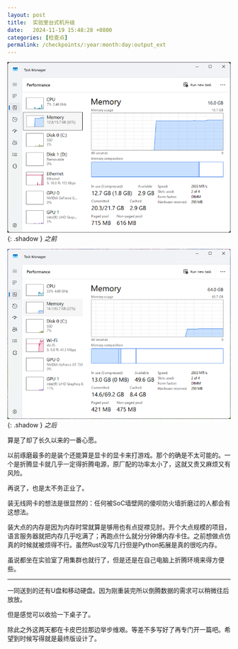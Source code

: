 ```yaml
---
layout: post
title:  实验室台式机升级
date:   2024-11-19 15:48:28 +0800
categories: [检查点]
permalink: /checkpoints/:year:month:day:output_ext
---
```


![之前的截图](assets/img/Screenshot%202024-11-19%20091213.png){: .shadow }
_之前_

![之后的截图](assets/img/Screenshot%202024-11-19%20154815.png){: .shadow }
_之后_

算是了却了长久以来的一番心愿。

以前琢磨最多的是装个还能算是显卡的显卡来打游戏。那个的确是不太可能的。一个是折腾显卡就几乎一定得折腾电源，原厂配的功率太小了，这就又贵又麻烦又有风险。

再说了，也是太不务正业了。

装无线网卡的想法是很显然的：任何被SoC墙壁网的傻呗防火墙折磨过的人都会有这想法。

装大点的内存是因为内存时常就算是够用也有点捉襟见肘。开个大点规模的项目，语言服务器就把内存几乎吃满了；再跑点什么就分分钟爆内存卡住。之前想做点仿真的时候就被烦得不行。虽然Rust没写几行但是Python拓展是真的很吃内存。

虽说都坐在实验室了用集群也就行了，但是还是在自己电脑上折腾环境来得方便些。

----

一同送到的还有U盘和移动硬盘。因为刚重装完所以倒腾数据的需求可以稍微往后放放。

但是感觉可以收拾一下桌子了。

除此之外这两天都在卡皮巴拉那边举步维艰。等差不多写好了再专门开一篇吧。希望到时候写得就是最终版设计了。
